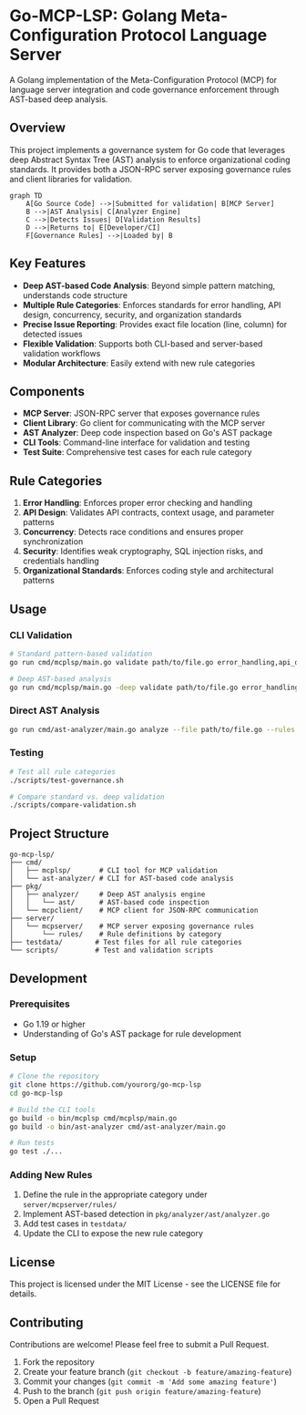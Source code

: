 # Go-MCP-LSP: Golang Meta-Configuration Protocol Language Server

A Golang implementation of the Meta-Configuration Protocol (MCP) for language server integration and code governance enforcement through AST-based deep analysis.

## Overview

This project implements a governance system for Go code that leverages deep Abstract Syntax Tree (AST) analysis to enforce organizational coding standards. It provides both a JSON-RPC server exposing governance rules and client libraries for validation.

```mermaid
graph TD
    A[Go Source Code] -->|Submitted for validation| B[MCP Server]
    B -->|AST Analysis| C[Analyzer Engine]
    C -->|Detects Issues| D[Validation Results]
    D -->|Returns to| E[Developer/CI]
    F[Governance Rules] -->|Loaded by| B
```

## Key Features

- **Deep AST-based Code Analysis**: Beyond simple pattern matching, understands code structure
- **Multiple Rule Categories**: Enforces standards for error handling, API design, concurrency, security, and organization standards
- **Precise Issue Reporting**: Provides exact file location (line, column) for detected issues
- **Flexible Validation**: Supports both CLI-based and server-based validation workflows
- **Modular Architecture**: Easily extend with new rule categories

## Components

- **MCP Server**: JSON-RPC server that exposes governance rules
- **Client Library**: Go client for communicating with the MCP server
- **AST Analyzer**: Deep code inspection based on Go's AST package
- **CLI Tools**: Command-line interface for validation and testing
- **Test Suite**: Comprehensive test cases for each rule category

## Rule Categories

1. **Error Handling**: Enforces proper error checking and handling
2. **API Design**: Validates API contracts, context usage, and parameter patterns
3. **Concurrency**: Detects race conditions and ensures proper synchronization
4. **Security**: Identifies weak cryptography, SQL injection risks, and credentials handling
5. **Organizational Standards**: Enforces coding style and architectural patterns

## Usage

### CLI Validation

```bash
# Standard pattern-based validation
go run cmd/mcplsp/main.go validate path/to/file.go error_handling,api_design

# Deep AST-based analysis
go run cmd/mcplsp/main.go -deep validate path/to/file.go error_handling,api_design
```

### Direct AST Analysis

```bash
go run cmd/ast-analyzer/main.go analyze --file path/to/file.go --rules error_handling
```

### Testing

```bash
# Test all rule categories
./scripts/test-governance.sh

# Compare standard vs. deep validation
./scripts/compare-validation.sh
```

## Project Structure

```
go-mcp-lsp/
├── cmd/
│   ├── mcplsp/       # CLI tool for MCP validation
│   └── ast-analyzer/ # CLI for AST-based code analysis
├── pkg/
│   ├── analyzer/     # Deep AST analysis engine
│   │   └── ast/      # AST-based code inspection
│   └── mcpclient/    # MCP client for JSON-RPC communication
├── server/
│   └── mcpserver/    # MCP server exposing governance rules
│       └── rules/    # Rule definitions by category
├── testdata/        # Test files for all rule categories
└── scripts/         # Test and validation scripts
```

## Development

### Prerequisites

- Go 1.19 or higher
- Understanding of Go's AST package for rule development

### Setup

```bash
# Clone the repository
git clone https://github.com/yourorg/go-mcp-lsp
cd go-mcp-lsp

# Build the CLI tools
go build -o bin/mcplsp cmd/mcplsp/main.go
go build -o bin/ast-analyzer cmd/ast-analyzer/main.go

# Run tests
go test ./...
```

### Adding New Rules

1. Define the rule in the appropriate category under `server/mcpserver/rules/`
2. Implement AST-based detection in `pkg/analyzer/ast/analyzer.go`
3. Add test cases in `testdata/` 
4. Update the CLI to expose the new rule category

## License

This project is licensed under the MIT License - see the LICENSE file for details.

## Contributing

Contributions are welcome! Please feel free to submit a Pull Request.

1. Fork the repository
2. Create your feature branch (`git checkout -b feature/amazing-feature`)
3. Commit your changes (`git commit -m 'Add some amazing feature'`)
4. Push to the branch (`git push origin feature/amazing-feature`)
5. Open a Pull Request
